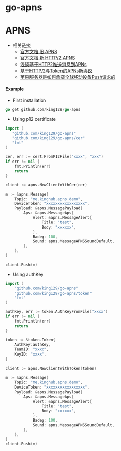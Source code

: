 # go-apns

# APNS
- 相关链接
    * [官方文档 旧 APNS](https://developer.apple.com/library/content/documentation/NetworkingInternet/Conceptual/RemoteNotificationsPG/BinaryProviderAPI.html#//apple_ref/doc/uid/TP40008194-CH13-SW12)
    * [官方文档 新 HTTP/2 APNS](https://developer.apple.com/library/content/documentation/NetworkingInternet/Conceptual/RemoteNotificationsPG/CommunicatingwithAPNs.html#//apple_ref/doc/uid/TP40008194-CH11-SW1)
    * [浅谈基于HTTP2推送消息到APNs](http://www.linkedkeeper.com/detail/blog.action?bid=167)
    * [基于HTTP/2与Token的APNs新协议](http://www.skyfox.org/apple-push-with-auth-key-token.html)
    * [苹果服务器是如何承载全球移动设备Push请求的](https://www.zhihu.com/question/33181208?sort=created)

#### Example
* First installation

```go
go get github.com/king129/go-apns
```

* Using p12 certificate

```go
import (
   "github.com/king129/go-apns"
   "github.com/king129/go-apns/cer"
   "fmt"
)
    
cer, err := cert.FromP12File("xxxx", "xxx")
if err != nil {
	fmt.Println(err)
	return
}

client := apns.NewClientWithCer(cer)

m := &apns.Message{
	Topic: "me.kinghub.apns.demo",
	DeviceToken: "xxxxxxxxxxxxxxxxx",
	Payload: &apns.MessagePayload{
		Aps: &apns.MessageAps{
			Alert: &apns.MessageAlert{
				Title: "test",
				Body: "xxxxxx",
			},
			Badeg: 100,
			Sound: apns.MessageAPNSSoundDefault,
		},
	},
}

client.Push(m)

```
* Using authKey

```go
import (
	"github.com/king129/go-apns"
	"github.com/king129/go-apns/token"
	"fmt"
)

authKey, err := token.AuthKeyFromFile("xxxx")
if err != nil {
	fmt.Println(err)
	return
}
	
token := &token.Token{
	AuthKey:authKey,
	TeamID: "xxxx",
	KeyID: "xxxx",
}
	
client := apns.NewClientWithToken(token)
	
m := &apns.Message{
	Topic: "me.kinghub.apns.demo",
	DeviceToken: "xxxxxxxxxxxxxxxxx",
	Payload: &apns.MessagePayload{
		Aps: &apns.MessageAps{
			Alert: &apns.MessageAlert{
				Title: "test",
				Body: "xxxxxx",
			},
			Badeg: 100,
			Sound: apns.MessageAPNSSoundDefault,
		},
	},
}
client.Push(m)

```

